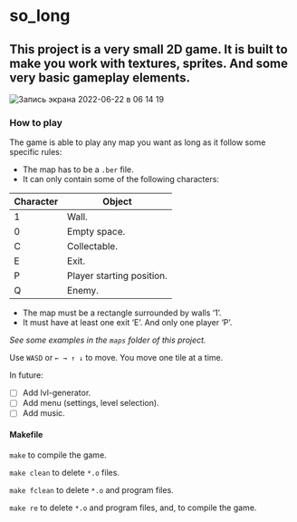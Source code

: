 # so_long
## This project is a very small 2D game. It is built to make you work with textures, sprites. And some very basic gameplay elements.

![Запись экрана 2022-06-22 в 06 14 19](https://user-images.githubusercontent.com/58878384/174935962-6dfd05ec-1a3a-434b-af25-68da1cb9c3f6.gif)

### How to play
The game is able to play any map you want as long as it follow some specific rules:

- The map has to be a `.ber` file.
- It can only contain some of the following characters:

Character | Object
---|---
1	| Wall.
0	| Empty space.
C	| Collectable.
E	| Exit.
P	| Player starting position.
Q | Enemy.

- The map must be a rectangle surrounded by walls ‘1’.
- It must have at least one exit ‘E’. And only one player ‘P’.

*See some examples in the `maps` folder of this project.*
 
Use `WASD` or `← → ↑ ↓` to move. You move one tile at a time.
 
In future: 
- [ ] Add lvl-generator.
- [ ] Add menu (settings, level selection).
- [ ] Add music.

#### Makefile
`make` to compile the game.

`make clean` to delete `*.o` files.

`make fclean` to delete `*.o` and program files.

`make re` to delete `*.o` and program files, and, to compile the game.
